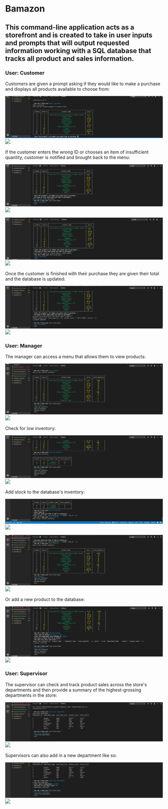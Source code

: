 # Bamazon 
## This command-line application acts as a storefront and is created to take in user inputs and prompts that will output requested information working with a SQL database that tracks all product and sales information.

### User: Customer
Customers are given a prompt asking if they would like to make a purchase and displays all products available to choose from:

![GitHub Logo](/images/bamazon_customer.png)
![](url)

If the customer enters the wrong ID or chooses an item of insufficient quantity, customer is notified and brought back to the menu:


![GitHub Logo](/images/bamazon_customer_no_id.png)
![](url)

![GitHub Logo](/images/bamazon_customer_insuff.png)
![](url)

Once the customer is finished with their purchase they are given their total and the database is updated:

![GitHub Logo](/images/bamazon_customer_purchase.png)
![](url)

### User: Manager
The manager can access a menu that allows them to view products:

![GitHub Logo](/images/bamazon_manager_view.png)
![](url)

Check for low inventory:

![GitHub Logo](/images/bamazon_manager_view_low.png)
![](url)

Add stock to the database's inventory:

![GitHub Logo](/images/bamazon_manager_add_inventory.png)
![](url)

![GitHub Logo](/images/bamazon_manager_add_inventory2.png)
![](url)

Or add a new product to the database:

![GitHub Logo](/images/bamazon_manager_add_product.png)
![](url)

### User: Supervisor

The supervisor can check and track product sales across the store's departments and then provide a summary of the highest-grossing departments in the store:

![GitHub Logo](/images/bamazon_supervisor_view_sales.png)
![](url)

Supervisors can also add in a new department like so:

![GitHub Logo](/images/bamazon_supervisor_add_department.png)
![](url)
